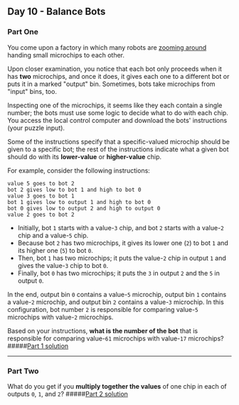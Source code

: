 ## Day 10 - Balance Bots
### Part One

You come upon a factory in which many robots are [zooming around][1] handing small microchips
to each other.

Upon closer examination, you notice that each bot only proceeds when it has **two** microchips,
and once it does, it gives each one to a different bot or puts it in a marked "output" bin.
Sometimes, bots take microchips from "input" bins, too.

Inspecting one of the microchips, it seems like they each contain a single number; the bots must
use some logic to decide what to do with each chip. You access the local control computer and
download the bots' instructions (your puzzle input).

Some of the instructions specify that a specific-valued microchip should be given to a specific
bot; the rest of the instructions indicate what a given bot should do with its **lower-value** or
**higher-value** chip.

For example, consider the following instructions:

```
value 5 goes to bot 2
bot 2 gives low to bot 1 and high to bot 0
value 3 goes to bot 1
bot 1 gives low to output 1 and high to bot 0
bot 0 gives low to output 2 and high to output 0
value 2 goes to bot 2
```

 * Initially, bot `1` starts with a value-`3` chip, and bot `2` starts with a value-`2` chip
    and a value-`5` chip.
 * Because bot `2` has two microchips, it gives its lower one (`2`) to bot `1` and its higher
    one (`5`) to bot `0`.
 * Then, bot `1` has two microchips; it puts the value-`2` chip in output `1` and gives the
    value-`3` chip to bot `0`.
 * Finally, bot `0` has two microchips; it puts the `3` in output `2` and the `5` in output `0`.

In the end, output bin `0` contains a value-`5` microchip, output bin `1` contains a value-`2`
microchip, and output bin `2` contains a value-`3` microchip. In this configuration, bot number `2`
is responsible for comparing value-`5` microchips with value-`2` microchips.

Based on your instructions, **what is the number of the bot** that is responsible for comparing
value-`61` microchips with value-`17` microchips?
#####[Part 1 solution][2]

---

### Part Two

What do you get if you **multiply together the values** of one chip in each of outputs `0`, `1`,
and `2`?
#####[Part 2 solution][3]


[1]: https://www.youtube.com/watch?v=JnkMyfQ5YfY&t=40
[2]: part_1.py
[3]: part_2.py
